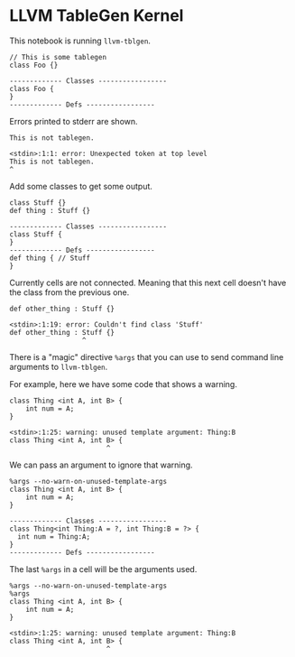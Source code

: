 # LLVM TableGen Kernel

This notebook is running `llvm-tblgen`.


```tablegen
// This is some tablegen
class Foo {}
```

    ------------- Classes -----------------
    class Foo {
    }
    ------------- Defs -----------------


Errors printed to stderr are shown.


```tablegen
This is not tablegen.
```

    <stdin>:1:1: error: Unexpected token at top level
    This is not tablegen.
    ^


Add some classes to get some output.


```tablegen
class Stuff {}
def thing : Stuff {}
```

    ------------- Classes -----------------
    class Stuff {
    }
    ------------- Defs -----------------
    def thing {	// Stuff
    }


Currently cells are not connected. Meaning that this next cell doesn't have the class from the previous one.


```tablegen
def other_thing : Stuff {}
```

    <stdin>:1:19: error: Couldn't find class 'Stuff'
    def other_thing : Stuff {}
                      ^


There is a "magic" directive `%args` that you can use to send command line arguments to `llvm-tblgen`.

For example, here we have some code that shows a warning.


```tablegen
class Thing <int A, int B> {
    int num = A;
}
```

    <stdin>:1:25: warning: unused template argument: Thing:B
    class Thing <int A, int B> {
                            ^


We can pass an argument to ignore that warning.


```tablegen
%args --no-warn-on-unused-template-args
class Thing <int A, int B> {
    int num = A;
}
```

    ------------- Classes -----------------
    class Thing<int Thing:A = ?, int Thing:B = ?> {
      int num = Thing:A;
    }
    ------------- Defs -----------------


The last `%args` in a cell will be the arguments used.


```tablegen
%args --no-warn-on-unused-template-args
%args
class Thing <int A, int B> {
    int num = A;
}
```

    <stdin>:1:25: warning: unused template argument: Thing:B
    class Thing <int A, int B> {
                            ^



```tablegen

```
